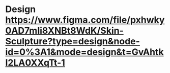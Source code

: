 # Design https://www.figma.com/file/pxhwky0AD7mIi8XNBt8WdK/Skin-Sculpture?type=design&node-id=0%3A1&mode=design&t=GvAhtkI2LA0XXqTt-1
